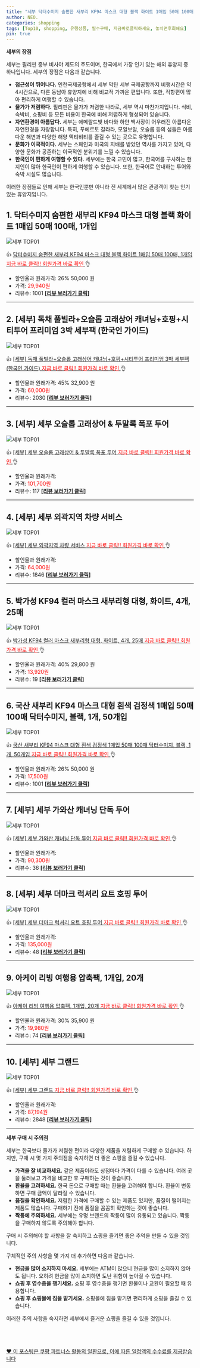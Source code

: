 ```yaml
---
title: "세부 닥터수미지 숨편한 새부리 KF94 마스크 대형 블랙 화이트 1매입 50매 100매, 1개입 필수 필요 추천 제품 비교 최저 가격 비교 장점 구매 후기 구매평"
author: NEO.
categories: shopping
tags: [Top10, shopping, 유행상품, 필수구매, 지금바로클릭하세요, 놓치면후회해요]
pin: true
---
```

**세부의 장점**

세부는 필리핀 중부 비사야 제도의 주도이며, 한국에서 가장 인기 있는 해외 휴양지 중 하나입니다. 세부의 장점은 다음과 같습니다.

* **접근성이 뛰어나다.** 인천국제공항에서 세부 막탄 세부 국제공항까지 비행시간은 약 4시간으로, 다른 동남아 휴양지에 비해 비교적 가까운 편입니다. 또한, 직항편이 많아 편리하게 여행할 수 있습니다.
* **물가가 저렴하다.** 필리핀은 물가가 저렴한 나라로, 세부 역시 마찬가지입니다. 식비, 숙박비, 쇼핑비 등 모든 비용이 한국에 비해 저렴하게 형성되어 있습니다.
* **자연환경이 아름답다.** 세부는 에메랄드빛 바다와 하얀 백사장이 어우러진 아름다운 자연환경을 자랑합니다. 특히, 푸에르토 갈라라, 모알보알, 오슬롭 등의 섬들은 아름다운 해변과 다양한 해양 액티비티를 즐길 수 있는 곳으로 유명합니다.
* **문화가 이국적이다.** 세부는 스페인과 미국의 지배를 받았던 역사를 가지고 있어, 다양한 문화가 공존하는 이국적인 분위기를 느낄 수 있습니다.
* **한국인이 편하게 여행할 수 있다.** 세부에는 한국 교민이 많고, 한국어를 구사하는 현지인이 많아 한국인이 편하게 여행할 수 있습니다. 또한, 한국어로 안내하는 투어와 숙박 시설도 많습니다.

이러한 장점들로 인해 세부는 한국인뿐만 아니라 전 세계에서 많은 관광객이 찾는 인기 있는 휴양지입니다.

   

## 1. 닥터수미지 숨편한 새부리 KF94 마스크 대형 블랙 화이트 1매입 50매 100매, 1개입

![세부 TOP01](https://thumbnail6.coupangcdn.com/thumbnails/remote/490x490ex/image/vendor_inventory/6554/b3bc592f048742aad3bb8108bac66e0865f6789500860419bc7d676fffbb.jpg)


👍 [닥터수미지 숨편한 새부리 KF94 마스크 대형 블랙 화이트 1매입 50매 100매, 1개입 <font color=red> 지금 바로 클릭!! 회원가격 바로 확인 </font> ](https://link.coupang.com/re/AFFSDP?lptag=AF3617701&subid=GithubCoopas&pageKey=7628707680&traceid=V0-153&itemId=20241844852&vendorItemId=82515117165) 👌 


- 할인율과 원래가격: 26%  50,000   원
- 가격: <span style='color:red'>29,940원</span>
- 리뷰수: 1001  [**[리뷰 보러가기 클릭]**](https://link.coupang.com/re/AFFSDP?lptag=AF3617701&subid=GithubCoopas&pageKey=7628707680&traceid=V0-153&itemId=20241844852&vendorItemId=82515117165)

---


   

## 2. [세부] 독채 풀빌라+오슬롭 고래상어 캐녀닝+호핑+시티투어 프리미엄 3박 세부팩 (한국인 가이드)

![세부 TOP01](https://thumbnail6.coupangcdn.com/thumbnails/remote/490x490ex/image/travel_reactor/travelSeller/common/A00883245/5f89db0e-e52a-4b2e-a306-c3b8346d451d.jpg)


👍 [[세부] 독채 풀빌라+오슬롭 고래상어 캐녀닝+호핑+시티투어 프리미엄 3박 세부팩 (한국인 가이드) <font color=red> 지금 바로 클릭!! 회원가격 바로 확인 </font> ](https://link.coupang.com/re/AFFTDP?lptag=AF3617701&subid=GithubCoopas&pageKey=10000001771560&traceid=V0-153&itemId=None&vendorItemId=None) 👌 


- 할인율과 원래가격: 45%  32,900   원
- 가격: <span style='color:red'>60,000원</span>
- 리뷰수: 2030  [**[리뷰 보러가기 클릭]**](https://link.coupang.com/re/AFFTDP?lptag=AF3617701&subid=GithubCoopas&pageKey=10000001771560&traceid=V0-153&itemId=None&vendorItemId=None)

---


   

## 3. [세부] 세부 오슬롭 고래상어 & 투말록 폭포 투어 

![세부 TOP01](https://thumbnail7.coupangcdn.com/thumbnails/remote/490x490ex/image/travel_reactor/travelSeller/common/A00589145/cce91572-7cb0-4658-83e4-e424e1a5e9ea.jpg)


👍 [[세부] 세부 오슬롭 고래상어 & 투말록 폭포 투어  <font color=red> 지금 바로 클릭!! 회원가격 바로 확인 </font> ](https://link.coupang.com/re/AFFTDP?lptag=AF3617701&subid=GithubCoopas&pageKey=10000002583029&traceid=V0-153&itemId=None&vendorItemId=None) 👌 


- 할인율과 원래가격: 
- 가격: <span style='color:red'>101,700원</span>
- 리뷰수: 117  [**[리뷰 보러가기 클릭]**](https://link.coupang.com/re/AFFTDP?lptag=AF3617701&subid=GithubCoopas&pageKey=10000002583029&traceid=V0-153&itemId=None&vendorItemId=None)

---


   

## 4. [세부] 세부 외곽지역 차량 서비스

![세부 TOP01](https://thumbnail10.coupangcdn.com/thumbnails/remote/490x490ex/image/travel_reactor/travelSeller/common/A00197292/aa9323c4-4fa0-4808-a70a-e409ca8766fd.jpg)


👍 [[세부] 세부 외곽지역 차량 서비스 <font color=red> 지금 바로 클릭!! 회원가격 바로 확인 </font> ](https://link.coupang.com/re/AFFTDP?lptag=AF3617701&subid=GithubCoopas&pageKey=10000002867551&traceid=V0-153&itemId=None&vendorItemId=None) 👌 


- 할인율과 원래가격: 
- 가격: <span style='color:red'>64,000원</span>
- 리뷰수: 1846  [**[리뷰 보러가기 클릭]**](https://link.coupang.com/re/AFFTDP?lptag=AF3617701&subid=GithubCoopas&pageKey=10000002867551&traceid=V0-153&itemId=None&vendorItemId=None)

---


   

## 5. 박가성 KF94 컬러 마스크 새부리형 대형, 화이트, 4개, 25매

![세부 TOP01](https://thumbnail6.coupangcdn.com/thumbnails/remote/490x490ex/image/vendor_inventory/697e/3c3cd9e1f334290550d23d4a884a8e17505f2cbe7fc4ee7c0e2c2aa0d07c.jpg)


👍 [박가성 KF94 컬러 마스크 새부리형 대형, 화이트, 4개, 25매 <font color=red> 지금 바로 클릭!! 회원가격 바로 확인 </font> ](https://link.coupang.com/re/AFFSDP?lptag=AF3617701&subid=GithubCoopas&pageKey=7482973852&traceid=V0-153&itemId=19550747245&vendorItemId=85018296637) 👌 


- 할인율과 원래가격: 40%  29,800   원
- 가격: <span style='color:red'>13,920원</span>
- 리뷰수: 19  [**[리뷰 보러가기 클릭]**](https://link.coupang.com/re/AFFSDP?lptag=AF3617701&subid=GithubCoopas&pageKey=7482973852&traceid=V0-153&itemId=19550747245&vendorItemId=85018296637)

---


   

## 6. 국산 새부리 KF94 마스크 대형 흰색 검정색 1매입 50매 100매 닥터수미지, 블랙, 1개, 50개입

![세부 TOP01](https://thumbnail6.coupangcdn.com/thumbnails/remote/490x490ex/image/vendor_inventory/6554/b3bc592f048742aad3bb8108bac66e0865f6789500860419bc7d676fffbb.jpg)


👍 [국산 새부리 KF94 마스크 대형 흰색 검정색 1매입 50매 100매 닥터수미지, 블랙, 1개, 50개입 <font color=red> 지금 바로 클릭!! 회원가격 바로 확인 </font> ](https://link.coupang.com/re/AFFSDP?lptag=AF3617701&subid=GithubCoopas&pageKey=7433000662&traceid=V0-153&itemId=20154004549&vendorItemId=82480587612) 👌 


- 할인율과 원래가격: 26%  50,000   원
- 가격: <span style='color:red'>17,500원</span>
- 리뷰수: 1001  [**[리뷰 보러가기 클릭]**](https://link.coupang.com/re/AFFSDP?lptag=AF3617701&subid=GithubCoopas&pageKey=7433000662&traceid=V0-153&itemId=20154004549&vendorItemId=82480587612)

---


   

## 7. [세부] 세부 가와산 캐녀닝 단독 투어

![세부 TOP01](https://thumbnail6.coupangcdn.com/thumbnails/remote/490x490ex/image/travel_reactor/travelSeller/common/A00589145/25236d4a-2887-429d-8ee7-4f47965c66df.jpg)


👍 [[세부] 세부 가와산 캐녀닝 단독 투어 <font color=red> 지금 바로 클릭!! 회원가격 바로 확인 </font> ](https://link.coupang.com/re/AFFTDP?lptag=AF3617701&subid=GithubCoopas&pageKey=10000002675498&traceid=V0-153&itemId=None&vendorItemId=None) 👌 


- 할인율과 원래가격: 
- 가격: <span style='color:red'>90,300원</span>
- 리뷰수: 36  [**[리뷰 보러가기 클릭]**](https://link.coupang.com/re/AFFTDP?lptag=AF3617701&subid=GithubCoopas&pageKey=10000002675498&traceid=V0-153&itemId=None&vendorItemId=None)

---


   

## 8. [세부] 세부 더마크 럭셔리 요트 호핑 투어

![세부 TOP01](https://thumbnail9.coupangcdn.com/thumbnails/remote/490x490ex/image/travel_reactor/travelSeller/common/A00107265/d0b91beb-40a3-497d-a342-aeff317f688c.jpg)


👍 [[세부] 세부 더마크 럭셔리 요트 호핑 투어 <font color=red> 지금 바로 클릭!! 회원가격 바로 확인 </font> ](https://link.coupang.com/re/AFFTDP?lptag=AF3617701&subid=GithubCoopas&pageKey=346718016&traceid=V0-153&itemId=None&vendorItemId=None) 👌 


- 할인율과 원래가격: 
- 가격: <span style='color:red'>135,000원</span>
- 리뷰수: 48  [**[리뷰 보러가기 클릭]**](https://link.coupang.com/re/AFFTDP?lptag=AF3617701&subid=GithubCoopas&pageKey=346718016&traceid=V0-153&itemId=None&vendorItemId=None)

---


   

## 9. 아케이 리빙 여행용 압축팩, 1개입, 20개

![세부 TOP01](https://thumbnail8.coupangcdn.com/thumbnails/remote/490x490ex/image/rs_quotation_api/tsbu6r6c/2fb94548254746d2932764bd98cce5ba.jpg)


👍 [아케이 리빙 여행용 압축팩, 1개입, 20개 <font color=red> 지금 바로 클릭!! 회원가격 바로 확인 </font> ](https://link.coupang.com/re/AFFSDP?lptag=AF3617701&subid=GithubCoopas&pageKey=7473190761&traceid=V0-153&itemId=20144612327&vendorItemId=87237892925) 👌 


- 할인율과 원래가격: 30%  35,900   원
- 가격: <span style='color:red'>19,980원</span>
- 리뷰수: 74  [**[리뷰 보러가기 클릭]**](https://link.coupang.com/re/AFFSDP?lptag=AF3617701&subid=GithubCoopas&pageKey=7473190761&traceid=V0-153&itemId=20144612327&vendorItemId=87237892925)

---


   

## 10. [세부] 세부 그랜드

![세부 TOP01](https://thumbnail7.coupangcdn.com/thumbnails/remote/490x490ex/image/travel_reactor/travelConnect/hotel/C00924717/755deba7-4d29-49eb-9e60-9fe66786cb14.jpg)


👍 [[세부] 세부 그랜드 <font color=red> 지금 바로 클릭!! 회원가격 바로 확인 </font> ](https://link.coupang.com/re/AFFTDP?lptag=AF3617701&subid=GithubCoopas&pageKey=10000001867656&traceid=V0-153&itemId=None&vendorItemId=None) 👌 


- 할인율과 원래가격: 
- 가격: <span style='color:red'>87,194원</span>
- 리뷰수: 2848  [**[리뷰 보러가기 클릭]**](https://link.coupang.com/re/AFFTDP?lptag=AF3617701&subid=GithubCoopas&pageKey=10000001867656&traceid=V0-153&itemId=None&vendorItemId=None)

---
**세부 구매 시 주의점**

세부는 한국보다 물가가 저렴한 편이라 다양한 제품을 저렴하게 구매할 수 있습니다. 하지만, 구매 시 몇 가지 주의점을 숙지하면 더 좋은 쇼핑을 즐길 수 있습니다.

* **가격을 잘 비교하세요.** 같은 제품이라도 상점마다 가격이 다를 수 있습니다. 여러 곳을 둘러보고 가격을 비교한 후 구매하는 것이 좋습니다.
* **환율을 고려하세요.** 한국 돈으로 구매할 때는 환율을 고려해야 합니다. 환율이 변동하면 구매 금액이 달라질 수 있습니다.
* **품질을 확인하세요.** 저렴한 가격에 구매할 수 있는 제품도 있지만, 품질이 떨어지는 제품도 많습니다. 구매하기 전에 품질을 꼼꼼히 확인하는 것이 좋습니다.
* **짝퉁에 주의하세요.** 세부에는 유명 브랜드의 짝퉁이 많이 유통되고 있습니다. 짝퉁을 구매하지 않도록 주의해야 합니다.

구매 시 주의해야 할 사항을 잘 숙지하고 쇼핑을 즐기면 좋은 추억을 만들 수 있을 것입니다.

구체적인 주의 사항을 몇 가지 더 추가하면 다음과 같습니다.

* **현금을 많이 소지하지 마세요.** 세부에는 ATM이 많으니 현금을 많이 소지하지 않아도 됩니다. 오히려 현금을 많이 소지하면 도난 위험이 높아질 수 있습니다.
* **쇼핑 후 영수증을 챙기세요.** 쇼핑 후 영수증을 챙기면 환불이나 교환이 필요할 때 유용합니다.
* **쇼핑 후 쇼핑몰에 짐을 맡기세요.** 쇼핑몰에 짐을 맡기면 편리하게 쇼핑을 즐길 수 있습니다.

이러한 주의 사항을 숙지하면 세부에서 즐거운 쇼핑을 즐길 수 있을 것입니다.<br><br><br><br><br> [ ❤  이 포스팅은 쿠팡 파트너스 활동의 일환으로, 이에 따른 일정액의 수수료를 제공받습니다](https://link.coupang.com/a/bcEFyh)